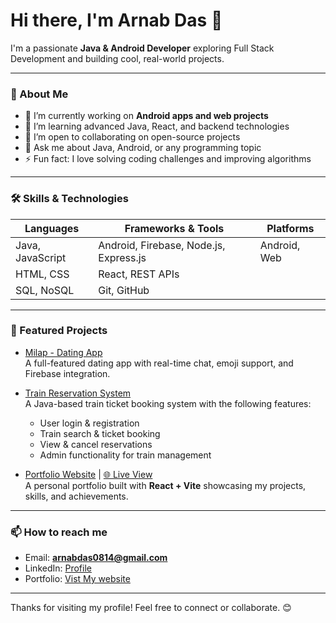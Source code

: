 # Hi there, I'm Arnab Das 👋

I'm a passionate **Java & Android Developer** exploring Full Stack Development and building cool, real-world projects.

---

### 🚀 About Me

- 🔭 I’m currently working on **Android apps and web projects**  
- 🌱 I’m learning advanced Java, React, and backend technologies  
- 👯 I’m open to collaborating on open-source projects  
- 💬 Ask me about Java, Android, or any programming topic  
- ⚡ Fun fact: I love solving coding challenges and improving algorithms

---

### 🛠️ Skills & Technologies

| Languages           | Frameworks & Tools             | Platforms       |
|---------------------|--------------------------------|-----------------|
| Java, JavaScript    | Android, Firebase, Node.js, Express.js | Android, Web |
| HTML, CSS           | React, REST APIs               |                 |
| SQL, NoSQL          | Git, GitHub                   |                 |

---

### 📂 Featured Projects

- [Milap - Dating App](https://github.com/Milap-repo)  
  A full-featured dating app with real-time chat, emoji support, and Firebase integration.

- [Train Reservation System](https://github.com/arnab0814/TrainReservationSystem)  
  A Java-based train ticket booking system with the following features:  
  - User login & registration  
  - Train search & ticket booking  
  - View & cancel reservations  
  - Admin functionality for train management  

- [Portfolio Website](https://github.com/arnab0814/Portfolio) | [🌐 Live View](https://arnabdev.online)  
  A personal portfolio built with **React + Vite** showcasing my projects, skills, and achievements.  

---

### 📫 How to reach me

- Email: **arnabdas0814@gmail.com**  
- LinkedIn: [Profile](https://www.linkedin.com/in/arnab-das-581a87264)
- Portfolio: [Vist My website](https://arnabdev.online)

---

Thanks for visiting my profile! Feel free to connect or collaborate. 😊

<!---
arnab0814/arnab0814 is a ✨ special ✨ repository because its `README.md` (this file) appears on your GitHub profile.
You can click the Preview link to take a look at your changes.
--->
